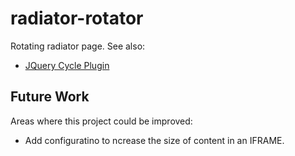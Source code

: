 radiator-rotator
================

Rotating radiator page. See also:

 * [JQuery Cycle Plugin](http://jquery.malsup.com/cycle/)

Future Work
-----------

Areas where this project could be improved:

 * Add configuratino to ncrease the size of content in an IFRAME.
